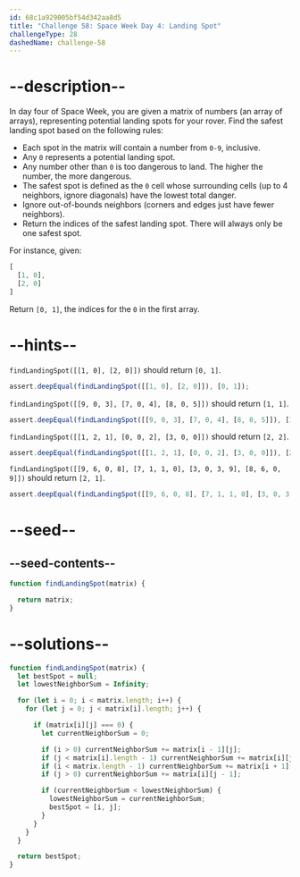 ```yaml
---
id: 68c1a929005bf54d342aa8d5
title: "Challenge 58: Space Week Day 4: Landing Spot"
challengeType: 28
dashedName: challenge-58
---
```


# --description--

In day four of Space Week, you are given a matrix of numbers (an array of arrays), representing potential landing spots for your rover. Find the safest landing spot based on the following rules:

- Each spot in the matrix will contain a number from `0-9`, inclusive.
- Any `0` represents a potential landing spot.
- Any number other than `0` is too dangerous to land. The higher the number, the more dangerous.
- The safest spot is defined as the `0` cell whose surrounding cells (up to 4 neighbors, ignore diagonals) have the lowest total danger.
- Ignore out-of-bounds neighbors (corners and edges just have fewer neighbors).
- Return the indices of the safest landing spot. There will always only be one safest spot.

For instance, given:

```js
[
  [1, 0],
  [2, 0]
]
```

Return `[0, 1]`, the indices for the `0` in the first array.

# --hints--

`findLandingSpot([[1, 0], [2, 0]])` should return `[0, 1]`.

```js
assert.deepEqual(findLandingSpot([[1, 0], [2, 0]]), [0, 1]);
```

`findLandingSpot([[9, 0, 3], [7, 0, 4], [8, 0, 5]])` should return `[1, 1]`.

```js
assert.deepEqual(findLandingSpot([[9, 0, 3], [7, 0, 4], [8, 0, 5]]), [1, 1]);
```

`findLandingSpot([[1, 2, 1], [0, 0, 2], [3, 0, 0]])` should return `[2, 2]`.

```js
assert.deepEqual(findLandingSpot([[1, 2, 1], [0, 0, 2], [3, 0, 0]]), [2, 2]);
```

`findLandingSpot([[9, 6, 0, 8], [7, 1, 1, 0], [3, 0, 3, 9], [8, 6, 0, 9]])` should return `[2, 1]`.

```js
assert.deepEqual(findLandingSpot([[9, 6, 0, 8], [7, 1, 1, 0], [3, 0, 3, 9], [8, 6, 0, 9]]), [2, 1]);
```

# --seed--

## --seed-contents--

```js
function findLandingSpot(matrix) {

  return matrix;
}
```

# --solutions--

```js
function findLandingSpot(matrix) {
  let bestSpot = null;
  let lowestNeighborSum = Infinity;

  for (let i = 0; i < matrix.length; i++) {
    for (let j = 0; j < matrix[i].length; j++) {

      if (matrix[i][j] === 0) {
        let currentNeighborSum = 0;

        if (i > 0) currentNeighborSum += matrix[i - 1][j];
        if (j < matrix[i].length - 1) currentNeighborSum += matrix[i][j + 1];
        if (i < matrix.length - 1) currentNeighborSum += matrix[i + 1][j];
        if (j > 0) currentNeighborSum += matrix[i][j - 1];

        if (currentNeighborSum < lowestNeighborSum) {
          lowestNeighborSum = currentNeighborSum;
          bestSpot = [i, j];
        }
      }
    }
  }

  return bestSpot;
}
```
